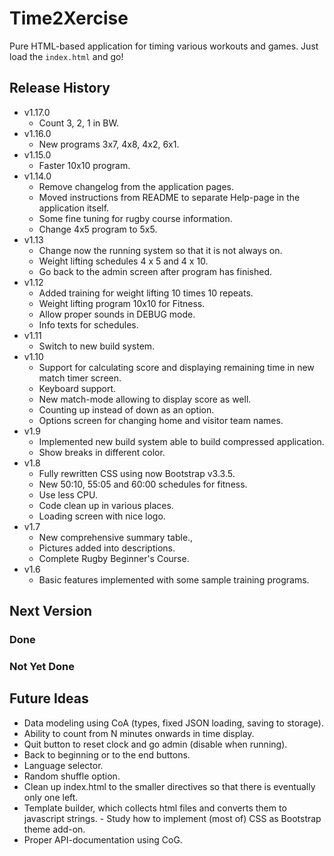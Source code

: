 # Time2Xercise

Pure HTML-based application for timing various workouts and games.
Just load the `index.html` and go!

## Release History

* v1.17.0
    - Count 3, 2, 1 in BW.
* v1.16.0
    - New programs 3x7, 4x8, 4x2, 6x1.
* v1.15.0
    - Faster 10x10 program.
* v1.14.0
    - Remove changelog from the application pages.
    - Moved instructions from README to separate Help-page in the application itself.
    - Some fine tuning for rugby course information.
    - Change 4x5 program to 5x5.
* v1.13
    - Change now the running system so that it is not always on.
    - Weight lifting schedules 4 x 5 and 4 x 10.
    - Go back to the admin screen after program has finished.
* v1.12
    - Added training for weight lifting 10 times 10 repeats.
    - Weight lifting program 10x10 for Fitness.
    - Allow proper sounds in DEBUG mode.
    - Info texts for schedules.
* v1.11
    - Switch to new build system.
* v1.10
    - Support for calculating score and displaying remaining time in new match timer screen.
    - Keyboard support.
    - New match-mode allowing to display score as well.
    - Counting up instead of down as an option.
    - Options screen for changing home and visitor team names.
* v1.9
    - Implemented new build system able to build compressed application.
    - Show breaks in different color.
* v1.8
    - Fully rewritten CSS using now Bootstrap v3.3.5.
    - New 50:10, 55:05 and 60:00 schedules for fitness.
    - Use less CPU.
    - Code clean up in various places.
    - Loading screen with nice logo.
* v1.7
    - New comprehensive summary table.,
    - Pictures added into descriptions.
    - Complete Rugby Beginner's Course.
* v1.6
    - Basic features implemented with some sample training programs.

## Next Version

### Done

### Not Yet Done

## Future Ideas

- Data modeling using CoA (types, fixed JSON loading, saving to storage).
- Ability to count from N minutes onwards in time display.
- Quit button to reset clock and go admin (disable when running).
- Back to beginning or to the end buttons.
- Language selector.
- Random shuffle option.
- Clean up index.html to the smaller directives so that there is eventually only one left.
- Template builder, which collects html files and converts them to javascript strings.
- Study how to implement (most of) CSS as Bootstrap theme add-on.
- Proper API-documentation using CoG.
